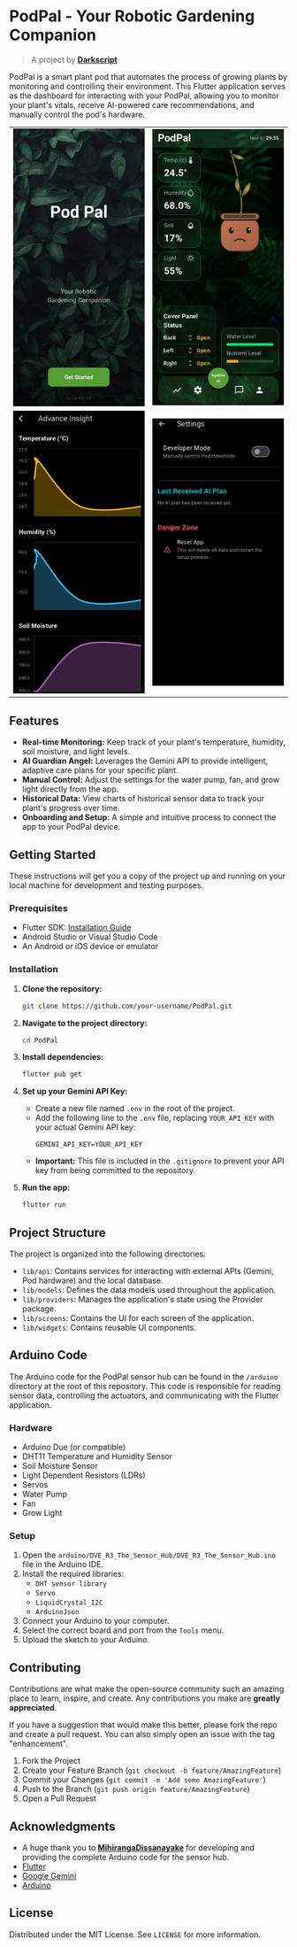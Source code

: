 # PodPal - Your Robotic Gardening Companion

> A project by **[Darkscript](https://github.com/darkscript-dev)**

PodPal is a smart plant pod that automates the process of growing plants by monitoring and controlling their environment. This Flutter application serves as the dashboard for interacting with your PodPal, allowing you to monitor your plant's vitals, receive AI-powered care recommendations, and manually control the pod's hardware.

<table>
  <tr>
    <td><img src="./screenshots/loading_screen.png" alt="Home Screen" width="250"/></td>
    <td><img src="./screenshots/home_screen.png" alt="Charts Screen" width="250"/></td>
  </tr>
  <tr>
    <td><img src="./screenshots/charts_screen.png" alt="Profile Screen" width="250"/></td>
    <td><img src="./screenshots/settings_screen.png" alt="Settings Screen" width="250"/></td>
  </tr>
</table>

## Features

*   **Real-time Monitoring:** Keep track of your plant's temperature, humidity, soil moisture, and light levels.
*   **AI Guardian Angel:** Leverages the Gemini API to provide intelligent, adaptive care plans for your specific plant.
*   **Manual Control:** Adjust the settings for the water pump, fan, and grow light directly from the app.
*   **Historical Data:** View charts of historical sensor data to track your plant's progress over time.
*   **Onboarding and Setup:** A simple and intuitive process to connect the app to your PodPal device.

## Getting Started

These instructions will get you a copy of the project up and running on your local machine for development and testing purposes.

### Prerequisites

*   Flutter SDK: [Installation Guide](https://flutter.dev/docs/get-started/install)
*   Android Studio or Visual Studio Code
*   An Android or iOS device or emulator

### Installation

1.  **Clone the repository:**
    ```bash
    git clone https://github.com/your-username/PodPal.git
    ```
2.  **Navigate to the project directory:**
    ```bash
    cd PodPal
    ```
3.  **Install dependencies:**
    ```bash
    flutter pub get
    ```
4.  **Set up your Gemini API Key:**
    *   Create a new file named `.env` in the root of the project.
    *   Add the following line to the `.env` file, replacing `YOUR_API_KEY` with your actual Gemini API key:
        ```
        GEMINI_API_KEY=YOUR_API_KEY
        ```
    *   **Important:** This file is included in the `.gitignore` to prevent your API key from being committed to the repository.

5.  **Run the app:**
    ```bash
    flutter run
    ```

## Project Structure

The project is organized into the following directories:

*   `lib/api`: Contains services for interacting with external APIs (Gemini, Pod hardware) and the local database.
*   `lib/models`: Defines the data models used throughout the application.
*   `lib/providers`: Manages the application's state using the Provider package.
*   `lib/screens`: Contains the UI for each screen of the application.
*   `lib/widgets`: Contains reusable UI components.

## Arduino Code

The Arduino code for the PodPal sensor hub can be found in the `/arduino` directory at the root of this repository. This code is responsible for reading sensor data, controlling the actuators, and communicating with the Flutter application.

### Hardware

*   Arduino Due (or compatible)
*   DHT11 Temperature and Humidity Sensor
*   Soil Moisture Sensor
*   Light Dependent Resistors (LDRs)
*   Servos
*   Water Pump
*   Fan
*   Grow Light

### Setup

1.  Open the `arduino/DVE_R3_The_Sensor_Hub/DVE_R3_The_Sensor_Hub.ino` file in the Arduino IDE.
2.  Install the required libraries:
    *   `DHT sensor library`
    *   `Servo`
    *   `LiquidCrystal_I2C`
    *   `ArduinoJson`
3.  Connect your Arduino to your computer.
4.  Select the correct board and port from the `Tools` menu.
5.  Upload the sketch to your Arduino.

## Contributing

Contributions are what make the open-source community such an amazing place to learn, inspire, and create. Any contributions you make are **greatly appreciated**.

If you have a suggestion that would make this better, please fork the repo and create a pull request. You can also simply open an issue with the tag "enhancement".

1.  Fork the Project
2.  Create your Feature Branch (`git checkout -b feature/AmazingFeature`)
3.  Commit your Changes (`git commit -m 'Add some AmazingFeature'`)
4.  Push to the Branch (`git push origin feature/AmazingFeature`)
5.  Open a Pull Request

## Acknowledgments

*   A huge thank you to **[MihirangaDissanayake](https://github.com/MihirangaDissanayake)** for developing and providing the complete Arduino code for the sensor hub.
* [Flutter](https://flutter.dev/)
*   [Google Gemini](https://ai.google.dev/)
*   [Arduino](https://www.arduino.cc/)

## License

Distributed under the MIT License. See `LICENSE` for more information.
